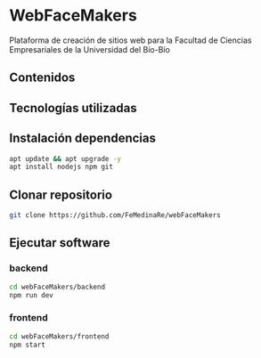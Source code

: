 # WebFaceMakers
Plataforma de creación de sitios web para la Facultad de Ciencias Empresariales de la Universidad del Bío-Bío

## Contenidos

## Tecnologías utilizadas


## Instalación dependencias
```bash
apt update && apt upgrade -y
apt install nodejs npm git
```
## Clonar repositorio
```bash
git clone https://github.com/FeMedinaRe/webFaceMakers
```
## Ejecutar software
### backend
```bash
cd webFaceMakers/backend
npm run dev
```
### frontend
```bash
cd webFaceMakers/frontend
npm start
```